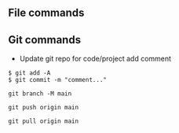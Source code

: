 ## File commands

## Git commands
* Update git repo for code/project
  add comment
```
$ git add -A
$ git commit -m "comment..."
```
```
git branch -M main
```
```
git push origin main
```
```
git pull origin main
```
